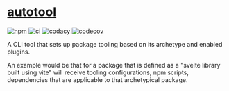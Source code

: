 # [autotool](https://github.com/AlexAegis/autotool/tree/master/packages/autotool)

[![npm](https://img.shields.io/npm/v/@alexaegis/autotool/latest)](https://www.npmjs.com/package/@alexaegis/autotool)
[![ci](https://github.com/AlexAegis/autotool/actions/workflows/cicd.yml/badge.svg)](https://github.com/AlexAegis/autotool/actions/workflows/cicd.yml)
[![codacy](https://app.codacy.com/project/badge/Grade/a040168fa1e244debb0d1bbafcace38f)](https://app.codacy.com/gh/AlexAegis/autotool/dashboard?utm_source=gh&utm_medium=referral&utm_content=&utm_campaign=Badge_grade)
[![codecov](https://codecov.io/gh/AlexAegis/autotool/branch/master/graph/badge.svg?token=kw8ZeoPbUh)](https://codecov.io/gh/AlexAegis/autotool)

A CLI tool that sets up package tooling based on its archetype and enabled
plugins.

An example would be that for a package that is defined as a "svelte library
built using vite" will receive tooling configurations, npm scripts, dependencies
that are applicable to that archetypical package.
